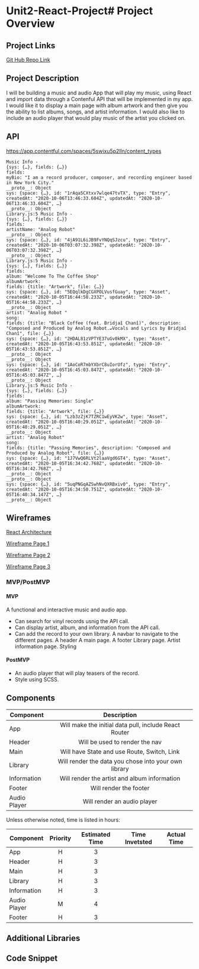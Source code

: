 # Unit2-React-Project# Project Overview

## Project Links

[Git Hub Repo Link](https://github.com/SeanUnland/Unit2-React-Project)

## Project Description

I will be building a music and audio App that will play my music, using React and import data through a Contenful API that will be implemented in my app. I would like it to display a main page with album artwork and then give you the ability to list albums, songs, and artist information. I would also like to include an audio player that would play music of the artist you clicked on.

## API

https://app.contentful.com/spaces/5swixu5p2lln/content_types

```
Music Info -
{sys: {…}, fields: {…}}
fields:
myBio: "I am a record producer, composer, and recording engineer based in New York City."
__proto__: Object
sys: {space: {…}, id: "1rAqa5CXtxv7wlqe47tvTX", type: "Entry", createdAt: "2020-10-06T13:46:33.604Z", updatedAt: "2020-10-06T13:46:33.604Z", …}
__proto__: Object
Library.js:5 Music Info -
{sys: {…}, fields: {…}}
fields:
artistName: "Analog Robot"
__proto__: Object
sys: {space: {…}, id: "4jA91L6iJB9FvYNQqSJzcu", type: "Entry", createdAt: "2020-10-06T03:07:32.398Z", updatedAt: "2020-10-06T03:07:32.398Z", …}
__proto__: Object
Library.js:5 Music Info -
{sys: {…}, fields: {…}}
fields:
album: "Welcome To The Coffee Shop"
albumArtwork:
fields: {title: "Artwork", file: {…}}
sys: {space: {…}, id: "5EQqlkDgCGXPOLVusfGuay", type: "Asset", createdAt: "2020-10-05T16:44:58.233Z", updatedAt: "2020-10-05T16:44:58.233Z", …}
__proto__: Object
artist: "Analog Robot "
song:
fields: {title: "Black Coffee (feat. Bridjaî Chanî)", description: "Composed and Produced by Analog Robot.↵Vocals and Lyrics by Bridjaî Chanî", file: {…}}
sys: {space: {…}, id: "2HDAL81zVPTYE37uGv0kMX", type: "Asset", createdAt: "2020-10-05T16:43:53.851Z", updatedAt: "2020-10-05T16:43:53.851Z", …}
__proto__: Object
__proto__: Object
sys: {space: {…}, id: "1AoCoR7mbYXbrC8uIorUfz", type: "Entry", createdAt: "2020-10-05T16:45:03.847Z", updatedAt: "2020-10-05T16:45:03.847Z", …}
__proto__: Object
Library.js:5 Music Info -
{sys: {…}, fields: {…}}
fields:
album: "Passing Memories: Single"
albumArtwork:
fields: {title: "Artwork", file: {…}}
sys: {space: {…}, id: "Lzb3zZjK7TZRC1wEyVK2w", type: "Asset", createdAt: "2020-10-05T16:40:29.051Z", updatedAt: "2020-10-05T16:40:29.051Z", …}
__proto__: Object
artist: "Analog Robot"
song:
fields: {title: "Passing Memories", description: "Composed and Produced by Analog Robot", file: {…}}
sys: {space: {…}, id: "1J7VwQ6RLVt2laaVgd6GT4", type: "Asset", createdAt: "2020-10-05T16:34:42.768Z", updatedAt: "2020-10-05T16:34:42.768Z", …}
__proto__: Object
__proto__: Object
sys: {space: {…}, id: "5uqPNGqAZSwhNvQXRBxiv0", type: "Entry", createdAt: "2020-10-05T16:34:50.751Z", updatedAt: "2020-10-05T16:40:34.147Z", …}
__proto__: Object
```

## Wireframes

[React Architecture](https://docs.google.com/drawings/d/1EWfBiE0ji3c6ADyGAfprCdVKIsoUHxJoCYV4q74ReJs/edit?usp=sharing)

[Wireframe Page 1](https://i.imgur.com/JnuVr21.jpg)

[Wireframe Page 2](https://i.imgur.com/hzAvlXW.jpg)

[Wireframe Page 3](https://i.imgur.com/srTXEsJ.jpg)

### MVP/PostMVP

#### MVP

A functional and interactive music and audio app.

- Can search for vinyl records usnig the API call.
- Can display artist, album, and information from the API call.
- Can add the record to your own library.
  A navbar to navigate to the different pages.
  A header
  A main page.
  A footer
  Library page.
  Artist information page.
  Styling

#### PostMVP

- An audio player that will play teasers of the record.
- Style using SCSS.

## Components

| Component    |                      Description                      |
| ------------ | :---------------------------------------------------: |
| App          | Will make the initial data pull, include React Router |
| Header       |            Will be used to render the nav             |
| Main         |      Will have State and use Route, Switch, Link      |
| Library      | Will render the data you chose into your own library  |
| Information  |     Will render the artist and album information      |
| Footer       |                Will render the footer                 |
| Audio Player |              Will render an audio player              |

Unless otherwise noted, time is listed in hours:

| Component    | Priority | Estimated Time | Time Invetsted | Actual Time |
| ------------ | :------: | :------------: | :------------: | :---------: |
| App          |    H     |       3        |                |             |
| Header       |    H     |       3        |                |             |
| Main         |    H     |       3        |                |             |
| Library      |    H     |       3        |                |             |
| Information  |    H     |       3        |                |             |
| Audio Player |    M     |       4        |                |             |
| Footer       |    H     |       3        |                |             |

## Additional Libraries

## Code Snippet
